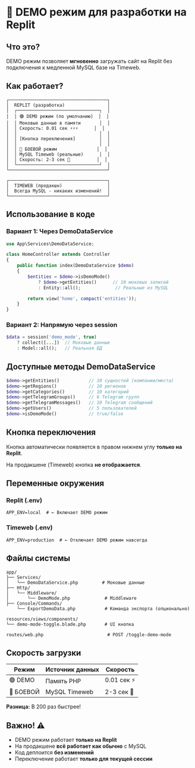 # 🎯 DEMO режим для разработки на Replit

## Что это?

DEMO режим позволяет **мгновенно** загружать сайт на Replit без подключения к медленной MySQL базе на Timeweb.

## Как работает?

```
┌─────────────────────────────────────┐
│  REPLIT (разработка)                │
│  ┌───────────────────────────────┐  │
│  │ 🟢 DEMO режим (по умолчанию)  │  │
│  │ Моковые данные в памяти       │  │
│  │ Скорость: 0.01 сек ⚡⚡⚡      │  │
│  │                               │  │
│  │ [Кнопка переключения]         │  │
│  │                               │  │
│  │ 🔴 БОЕВОЙ режим               │  │
│  │ MySQL Timeweb (реальные)      │  │
│  │ Скорость: 2-3 сек 🐢          │  │
│  └───────────────────────────────┘  │
└─────────────────────────────────────┘

┌─────────────────────────────────────┐
│  TIMEWEB (продакшн)                 │
│  Всегда MySQL - никаких изменений!  │
└─────────────────────────────────────┘
```

## Использование в коде

### Вариант 1: Через DemoDataService

```php
use App\Services\DemoDataService;

class HomeController extends Controller
{
    public function index(DemoDataService $demo)
    {
        $entities = $demo->isDemoMode()
            ? $demo->getEntities()      // 10 моковых записей
            : Entity::all();             // Реальные из MySQL

        return view('home', compact('entities'));
    }
}
```

### Вариант 2: Напрямую через session

```php
$data = session('demo_mode', true)
    ? collect([...])  // Моковые данные
    : Model::all();   // Реальная БД
```

## Доступные методы DemoDataService

```php
$demo->getEntities()           // 10 сущностей (компании/места)
$demo->getRegions()            // 10 регионов
$demo->getCategories()         // 10 категорий
$demo->getTelegramGroups()     // 6 Telegram групп
$demo->getTelegramMessages()   // 10 Telegram сообщений
$demo->getUsers()              // 5 пользователей
$demo->isDemoMode()            // true/false
```

## Кнопка переключения

Кнопка автоматически появляется в правом нижнем углу **только на Replit**.

На продакшене (Timeweb) кнопка **не отображается**.

## Переменные окружения

### Replit (.env)
```env
APP_ENV=local  # ← Включает DEMO режим
```

### Timeweb (.env)
```env
APP_ENV=production  # ← Отключает DEMO режим навсегда
```

## Файлы системы

```
app/
├── Services/
│   └── DemoDataService.php         # Моковые данные
├── Http/
│   └── Middleware/
│       └── DemoMode.php             # Middleware
├── Console/Commands/
    └── ExportDemoData.php           # Команда экспорта (опционально)

resources/views/components/
└── demo-mode-toggle.blade.php       # UI кнопка

routes/web.php                        # POST /toggle-demo-mode
```

## Скорость загрузки

| Режим    | Источник данных | Скорость    |
|----------|----------------|-------------|
| 🟢 DEMO  | Память PHP     | 0.01 сек ⚡ |
| 🔴 БОЕВОЙ| MySQL Timeweb  | 2-3 сек 🐢  |

**Разница:** В 200 раз быстрее!

## Важно! ⚠️

- DEMO режим работает **только на Replit**
- На продакшене **всё работает как обычно** с MySQL
- Код деплоится **без изменений**
- Переключение работает **только для текущей сессии**
